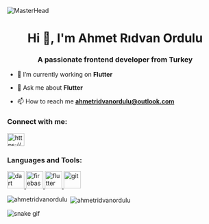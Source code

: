 ![MasterHead](https://res.cloudinary.com/practicaldev/image/fetch/s--0pqWfRGW--/c_imagga_scale,f_auto,fl_progressive,h_900,q_auto,w_1600/https://dev-to-uploads.s3.amazonaws.com/i/zu2k7lxpntzxweurtv9r.png)
<h1 align="center">Hi 👋, I'm Ahmet Rıdvan Ordulu</h1>
<h3 align="center">A passionate frontend developer from Turkey</h3>

- 🔭 I’m currently working on **Flutter**

- 💬 Ask me about **Flutter**

- 📫 How to reach me **ahmetridvanordulu@outlook.com**

<h3 align="left">Connect with me:</h3>
<p align="left">
<a href="https://linkedin.com/in/https://www.linkedin.com/in/ahmet-r%c4%b1dvan-ordulu-691340210/" target="blank"><img align="center" src="https://raw.githubusercontent.com/rahuldkjain/github-profile-readme-generator/master/src/images/icons/Social/linked-in-alt.svg" alt="https://www.linkedin.com/in/ahmet-r%c4%b1dvan-ordulu-691340210/" height="30" width="40" /></a>
</p>

<h3 align="left">Languages and Tools:</h3>
<p align="left"> <a href="https://dart.dev" target="_blank" rel="noreferrer"> <img src="https://www.vectorlogo.zone/logos/dartlang/dartlang-icon.svg" alt="dart" width="40" height="40"/> </a> <a href="https://firebase.google.com/" target="_blank" rel="noreferrer"> <img src="https://www.vectorlogo.zone/logos/firebase/firebase-icon.svg" alt="firebase" width="40" height="40"/> </a> <a href="https://flutter.dev" target="_blank" rel="noreferrer"> <img src="https://www.vectorlogo.zone/logos/flutterio/flutterio-icon.svg" alt="flutter" width="40" height="40"/> </a> <a href="https://git-scm.com/" target="_blank" rel="noreferrer"> <img src="https://www.vectorlogo.zone/logos/git-scm/git-scm-icon.svg" alt="git" width="40" height="40"/> </a> </p>

<p><img align="left" src="https://github-readme-stats.vercel.app/api/top-langs?username=ahmetridvanordulu&show_icons=true&locale=en&layout=compact" alt="ahmetridvanordulu" /></p>

<p>&nbsp;<img align="center" src="https://github-readme-stats.vercel.app/api?username=ahmetridvanordulu&show_icons=true&locale=en" alt="ahmetridvanordulu" /></p>


![snake gif](https://github.com/ahmetridvanordulu/ahmetridvanordulu/blob/output/github-contribution-grid-snake.gif)
